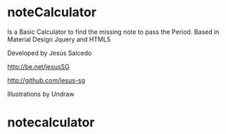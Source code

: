 # noteCalculator
Is a Basic Calculator to find the missing note to pass the Period.
Based in Material Design
Jquery and HTML5

Developed by Jesús Salcedo

http://be.net/jesusSG

http://github.com/jesus-sg


Illustrations by Undraw
# notecalculator
